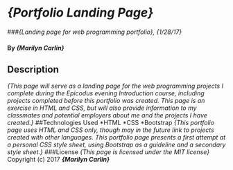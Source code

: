 # _{Portfolio Landing Page}_
###_{Landing page for web programming portfolio}, {1/28/17}_
#### By _**{Marilyn Carlin}**_
## Description
_{This page will serve as a landing page for the web programming projects I complete during the Epicodus evening Introduction course, including projects completed before this portfolio was created. This page is an exercise in HTML and CSS, but will also provide information to my classmates and potential employers about me and the projects I have created.}_
##Technologies Used
*HTML
*CSS
*Bootstrap
_{This portfolio page uses HTML and CSS only, though may in the future link to projects created with other languages. This portfolio page presents a first attempt at a personal CSS style sheet, using Bootstrap as a guideline and a secondary style sheet.}_
###License
*{This page is licensed under the MIT license}*
Copyright (c) 2017 **_{Marilyn Carlin}_**

